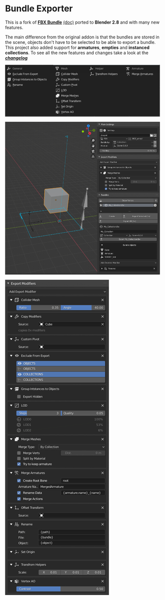 # Bundle Exporter

This is a fork of [**FBX Bundle**](https://bitbucket.org/renderhjs/blender-addon-fbx-bundle/src/master/) [(doc)](http://renderhjs.net/fbxbundle/) ported to **Blender 2.8** and with many new features.

The main difference from the original addon is that the bundles are stored in the scene, objects don't have to be selected to be able to export a bundle. This project also added support for **armatures**, **empties** and **instanced collections**.
To see all the new features and changes take a look at the [***changelog***](CHANGELOG.md)


![](img_03.png)

![](img_01.png)

![](img_02.png)